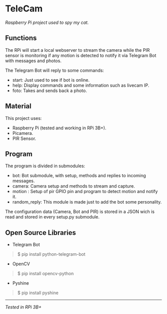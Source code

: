 # TeleCam
*Raspberry Pi project used to spy my cat.*

## Functions
The RPi will start a local webserver to stream the camera while the PIR sensor is monitoring if any motion is detected to notify it via Telegram Bot with messages and photos.

The Telegram Bot will reply to some commands:

- start: Just used to see if bot is online.
- help: Display commands and some information such as livecam IP.
- foto: Takes and sends back a photo.

## Material
This project uses:

- Raspberry Pi (tested and working in RPi 3B+).
- Picamera.
- PIR Sensor.

## Program
The program is divided in submodules:

- bot: Bot submodule, with setup, methods and replies to incoming messages.
- camera: Camera setup and methods to stream and capture.
- motion : Setup of pir GPIO pin and program to detect motion and notify it.
- random_reply: This module is made just to add the bot some personality.

The configuration data (Camera, Bot and PIR) is stored in a JSON wich is read and stored in every setup.py submodule.

## Open Source Libraries
- Telegram Bot

> $ pip install python-telegram-bot

- OpenCV

> $ pip install opencv-python

- Pyshine

> $ pip install pyshine

--------------------------------------------

*Tested in RPi 3B+*

